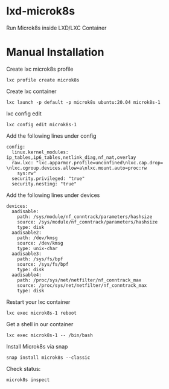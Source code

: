 # lxd-microk8s
Run Microk8s inside LXD/LXC Container

# Manual Installation

Create lxc microk8s profile
```
lxc profile create microk8s
```

Create lxc container
```
lxc launch -p default -p microk8s ubuntu:20.04 microk8s-1
```

lxc config edit
```
lxc config edit microk8s-1
```

Add the following lines under config
```
config:
  linux.kernel_modules: ip_tables,ip6_tables,netlink_diag,nf_nat,overlay
  raw.lxc: "lxc.apparmor.profile=unconfined\nlxc.cap.drop= \nlxc.cgroup.devices.allow=a\nlxc.mount.auto=proc:rw
    sys:rw"
  security.privileged: "true"
  security.nesting: "true"
```

Add the following lines under devices
```
devices:
  aadisable:
    path: /sys/module/nf_conntrack/parameters/hashsize
    source: /sys/module/nf_conntrack/parameters/hashsize
    type: disk
  aadisable2:
    path: /dev/kmsg
    source: /dev/kmsg
    type: unix-char
  aadisable3:
    path: /sys/fs/bpf
    source: /sys/fs/bpf
    type: disk
  aadisable4:
    path: /proc/sys/net/netfilter/nf_conntrack_max
    source: /proc/sys/net/netfilter/nf_conntrack_max
    type: disk
```

Restart your lxc container
```
lxc exec microk8s-1 reboot
```

Get a shell in our container
```
lxc exec microk8s-1 -- /bin/bash
```

Install Microk8s via snap
```
snap install microk8s --classic
```

Check status:
```
microk8s inspect
```
